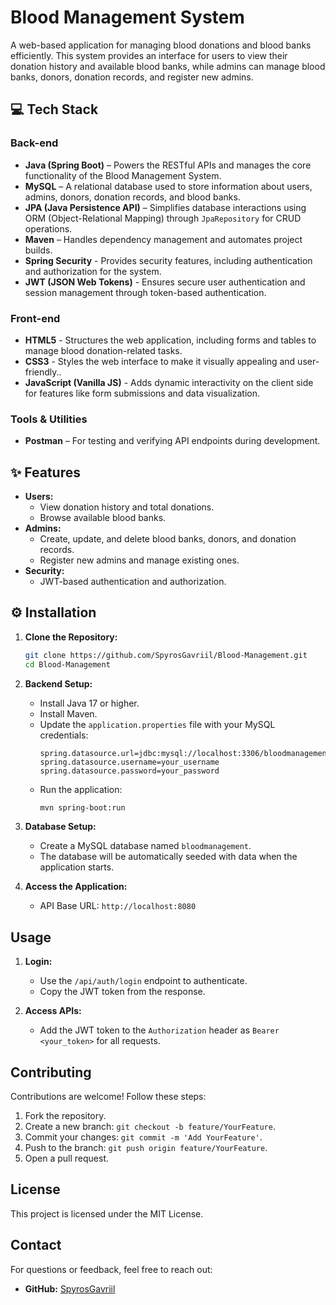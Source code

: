 # Blood Management System

A web-based application for managing blood donations and blood banks efficiently. This system provides an interface for users to view their donation history and available blood banks, while admins can manage blood banks, donors, donation records, and register new admins.

## 💻 Tech Stack

### Back-end

- **Java (Spring Boot)** – Powers the RESTful APIs and manages the core functionality of the Blood Management System.
- **MySQL** – A relational database used to store information about users, admins, donors, donation records, and blood banks.
- **JPA (Java Persistence API)** – Simplifies database interactions using ORM (Object-Relational Mapping) through `JpaRepository` for CRUD operations.
- **Maven** – Handles dependency management and automates project builds.
- **Spring Security** - Provides security features, including authentication and authorization for the system.
- **JWT (JSON Web Tokens)** - Ensures secure user authentication and session management through token-based authentication.

### Front-end

- **HTML5** - Structures the web application, including forms and tables to manage blood donation-related tasks.
- **CSS3** - Styles the web interface to make it visually appealing and user-friendly..
- **JavaScript (Vanilla JS)** - Adds dynamic interactivity on the client side for features like form submissions and data visualization.

### Tools & Utilities

- **Postman** – For testing and verifying API endpoints during development.

## ✨ Features

- **Users:**
  - View donation history and total donations.
  - Browse available blood banks.
- **Admins:**
  - Create, update, and delete blood banks, donors, and donation records.
  - Register new admins and manage existing ones.
- **Security:**
  - JWT-based authentication and authorization.

## ⚙️ Installation

1. **Clone the Repository:**

   ```bash
   git clone https://github.com/SpyrosGavriil/Blood-Management.git
   cd Blood-Management
   ```

2. **Backend Setup:**

   - Install Java 17 or higher.
   - Install Maven.
   - Update the `application.properties` file with your MySQL credentials:
     ```properties
     spring.datasource.url=jdbc:mysql://localhost:3306/bloodmanagement
     spring.datasource.username=your_username
     spring.datasource.password=your_password
     ```
   - Run the application:
     ```bash
     mvn spring-boot:run
     ```

3. **Database Setup:**

   - Create a MySQL database named `bloodmanagement`.
   - The database will be automatically seeded with data when the application starts.

4. **Access the Application:**
   - API Base URL: `http://localhost:8080`

## Usage

1. **Login:**

   - Use the `/api/auth/login` endpoint to authenticate.
   - Copy the JWT token from the response.

2. **Access APIs:**
   - Add the JWT token to the `Authorization` header as `Bearer <your_token>` for all requests.

## Contributing

Contributions are welcome! Follow these steps:

1. Fork the repository.
2. Create a new branch: `git checkout -b feature/YourFeature`.
3. Commit your changes: `git commit -m 'Add YourFeature'`.
4. Push to the branch: `git push origin feature/YourFeature`.
5. Open a pull request.

## License

This project is licensed under the MIT License.

## Contact

For questions or feedback, feel free to reach out:

- **GitHub:** [SpyrosGavriil](https://github.com/SpyrosGavriil)
